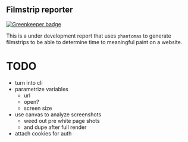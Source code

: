 ## Filmstrip reporter

[![Greenkeeper badge](https://badges.greenkeeper.io/jcblw/filmstrip-reporter.svg)](https://greenkeeper.io/)

This is a under development report that uses `phantomas` to generate filmstrips to be able to determine time to meaningful paint on a website.

# TODO

- turn into cli
- parametrize variables
  - url
  - open?
  - screen size
- use canvas to analyze screenshots
  - weed out pre white page shots
  - and dupe after full render
- attach cookies for auth
